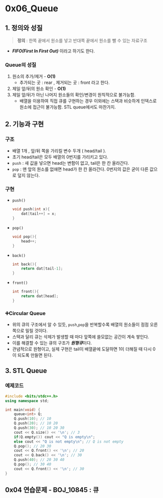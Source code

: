 # 0x06_Queue
## 1. 정의와 성질
> **정의** : 한쪽 끝에서 원소를 넣고 반대쪽 끝에서 원소를 뺄 수 있는 자료구조 
- ***FIFO(First In First Out)*** 이라고 하기도 한다.
### Queue의 성질
1. 원소의 추가/제거 - **O(1)**
    - 추가되는 곳 : rear , 제거되는 곳 : front 라고 한다.
2. 제일 앞/뒤의 원소 확인 - **O(1)**
3. 제일 앞/뒤가 아닌 나머지 원소들의 확인/변경이 원칙적으로 불가능함.
    - 배열을 이용하여 직접 큐를 구현하는 경우 이외에는 스택과 비슷하게 인덱스로 원소에 접근이 불가능함. STL queue에서도 마찬가지.

## 2. 기능과 구현
### 구조
- 배열 1개 , 앞/뒤 쪽을 가리킬 변수 두개 ( head/tail ).
- 초기 head/tail은 모두 배열의 0번지를 가리키고 있다.
- `push` : 새 값을 넣으면 head는 변함이 없고, tail은 한 칸 올라간다.
- `pop` : 맨 앞의 원소를 없애면 head가 한 칸 올라간다. 0번지의 값은 굳이 다른 값으로 덮지 않는다.

### 구현 
- `push()`
    ```cpp
    void push(int x){
        dat[tail++] = x;
    }
    ```
- `pop()`
    ```cpp
    void pop(){
        head++;
    }
    ```

- `back()`
    ```cpp
    int back(){
        return dat[tail-1];
    }
    ```

- `front()`
    ```cpp
    int front(){
        return dat[head];
    }
    ```
### ➕Circular Queue
- 위의 큐의 구조에서 알 수 있듯, `push`,`pop`을 반복할수록 배열의 원소들이 점점 오른쪽으로 밀릴 것이다. 
- 스택과 달리 큐는 삭제가 발생할 때 마다 앞쪽에 쓸모없는 공간이 계속 쌓인다.
- 이를 해결할 수 있는 큐의 구조가 ***원형큐***이다.
- 관념적으로 원형이고, 실제 구현은 tail이 배열끝에 도달하면 1이 더해질 때 다시 0이 되도록 만들면 된다.

## 3. STL Queue
### 예제코드
```cpp
#include <bits/stdc++.h>
using namespace std;

int main(void) {
    queue<int> Q;
    Q.push(10); // 10
    Q.push(20); // 10 20
    Q.push(30); // 10 20 30
    cout << Q.size() << '\n'; // 3
    if(Q.empty()) cout << "Q is empty\n";
    else cout << "Q is not empty\n"; // Q is not empty
    Q.pop(); // 20 30
    cout << Q.front() << '\n'; // 20
    cout << Q.back() << '\n'; // 30
    Q.push(40); // 20 30 40
    Q.pop(); // 30 40
    cout << Q.front() << '\n'; // 30
}
```
## 0x04 연습문제 - BOJ_10845 : 큐
